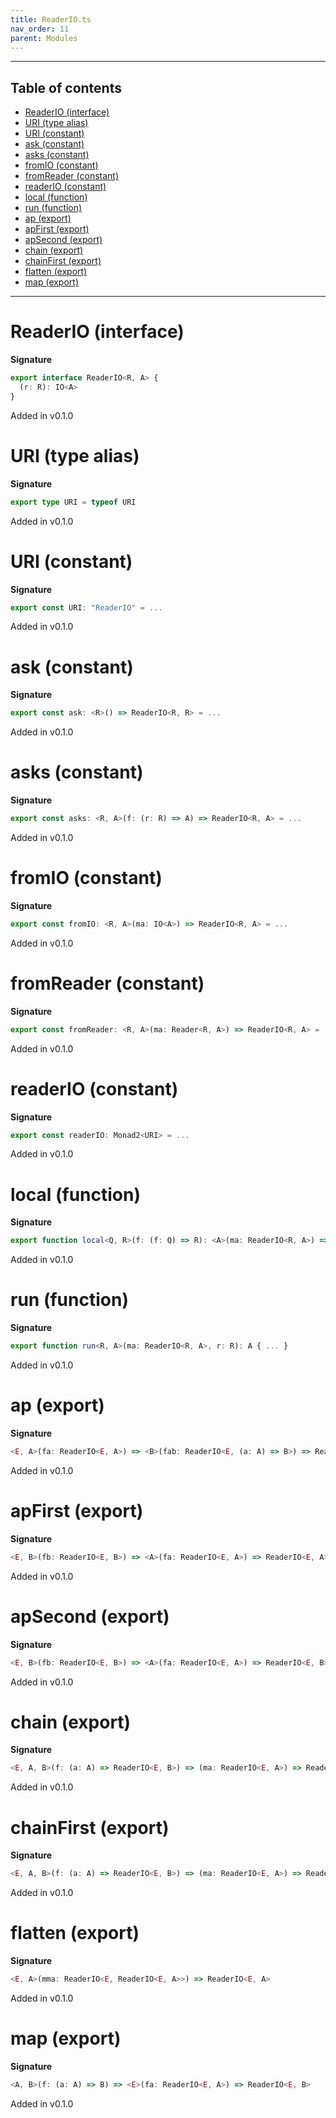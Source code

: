 ```yaml
---
title: ReaderIO.ts
nav_order: 11
parent: Modules
---
```


---

<h2 class="text-delta">Table of contents</h2>

- [ReaderIO (interface)](#readerio-interface)
- [URI (type alias)](#uri-type-alias)
- [URI (constant)](#uri-constant)
- [ask (constant)](#ask-constant)
- [asks (constant)](#asks-constant)
- [fromIO (constant)](#fromio-constant)
- [fromReader (constant)](#fromreader-constant)
- [readerIO (constant)](#readerio-constant)
- [local (function)](#local-function)
- [run (function)](#run-function)
- [ap (export)](#ap-export)
- [apFirst (export)](#apfirst-export)
- [apSecond (export)](#apsecond-export)
- [chain (export)](#chain-export)
- [chainFirst (export)](#chainfirst-export)
- [flatten (export)](#flatten-export)
- [map (export)](#map-export)

---

# ReaderIO (interface)

**Signature**

```ts
export interface ReaderIO<R, A> {
  (r: R): IO<A>
}
```

Added in v0.1.0

# URI (type alias)

**Signature**

```ts
export type URI = typeof URI
```

Added in v0.1.0

# URI (constant)

**Signature**

```ts
export const URI: "ReaderIO" = ...
```

Added in v0.1.0

# ask (constant)

**Signature**

```ts
export const ask: <R>() => ReaderIO<R, R> = ...
```

Added in v0.1.0

# asks (constant)

**Signature**

```ts
export const asks: <R, A>(f: (r: R) => A) => ReaderIO<R, A> = ...
```

Added in v0.1.0

# fromIO (constant)

**Signature**

```ts
export const fromIO: <R, A>(ma: IO<A>) => ReaderIO<R, A> = ...
```

Added in v0.1.0

# fromReader (constant)

**Signature**

```ts
export const fromReader: <R, A>(ma: Reader<R, A>) => ReaderIO<R, A> = ...
```

Added in v0.1.0

# readerIO (constant)

**Signature**

```ts
export const readerIO: Monad2<URI> = ...
```

Added in v0.1.0

# local (function)

**Signature**

```ts
export function local<Q, R>(f: (f: Q) => R): <A>(ma: ReaderIO<R, A>) => ReaderIO<Q, A> { ... }
```

Added in v0.1.0

# run (function)

**Signature**

```ts
export function run<R, A>(ma: ReaderIO<R, A>, r: R): A { ... }
```

Added in v0.1.0

# ap (export)

**Signature**

```ts
<E, A>(fa: ReaderIO<E, A>) => <B>(fab: ReaderIO<E, (a: A) => B>) => ReaderIO<E, B>
```

Added in v0.1.0

# apFirst (export)

**Signature**

```ts
<E, B>(fb: ReaderIO<E, B>) => <A>(fa: ReaderIO<E, A>) => ReaderIO<E, A>
```

Added in v0.1.0

# apSecond (export)

**Signature**

```ts
<E, B>(fb: ReaderIO<E, B>) => <A>(fa: ReaderIO<E, A>) => ReaderIO<E, B>
```

Added in v0.1.0

# chain (export)

**Signature**

```ts
<E, A, B>(f: (a: A) => ReaderIO<E, B>) => (ma: ReaderIO<E, A>) => ReaderIO<E, B>
```

Added in v0.1.0

# chainFirst (export)

**Signature**

```ts
<E, A, B>(f: (a: A) => ReaderIO<E, B>) => (ma: ReaderIO<E, A>) => ReaderIO<E, A>
```

Added in v0.1.0

# flatten (export)

**Signature**

```ts
<E, A>(mma: ReaderIO<E, ReaderIO<E, A>>) => ReaderIO<E, A>
```

Added in v0.1.0

# map (export)

**Signature**

```ts
<A, B>(f: (a: A) => B) => <E>(fa: ReaderIO<E, A>) => ReaderIO<E, B>
```

Added in v0.1.0

